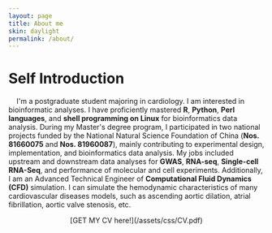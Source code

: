```yaml
---
layout: page
title: About me
skin: daylight
permalink: /about/
---
```

# Self Introduction
&nbsp; &nbsp; I'm a postgraduate student majoring in cardiology. I am interested in bioinformatic analyses. I have proficiently mastered **R**, **Python**, **Perl languages**, and **shell programming on Linux** for bioinformatics data analysis. During my Master's degree program, I participated in two national projects funded by the National Natural Science Foundation of China (**Nos. 81660075** and **Nos. 81960087**), mainly contributing to experimental design, implementation, and bioinformatics data analysis. My jobs included upstream and downstream data analyses for **GWAS**, **RNA-seq**, **Single-cell RNA-Seq**, and performance of molecular and cell experiments. Additionally, I am an Advanced Technical Engineer of **Computational Fluid Dynamics (CFD)** simulation. I can simulate the hemodynamic characteristics of many cardiovascular diseases models, such as ascending aortic dilation, atrial fibrillation, aortic valve stenosis, etc.

<center>
  [GET MY CV here!](/assets/css/CV.pdf)
</center>
